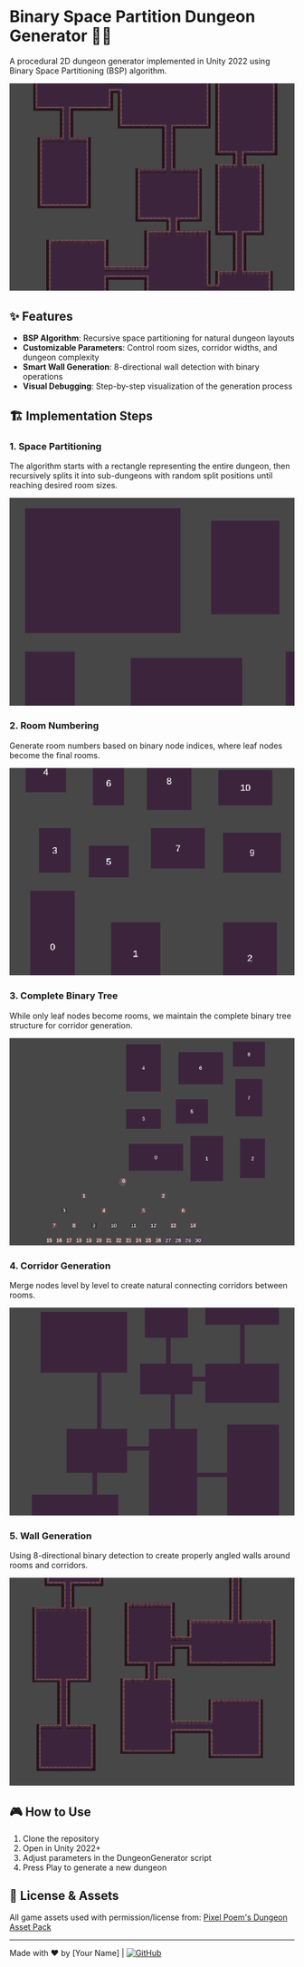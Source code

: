 # Binary Space Partition Dungeon Generator 🌳🏰

A procedural 2D dungeon generator implemented in Unity 2022 using Binary Space Partitioning (BSP) algorithm.

![Final Result](https://github.com/guobarou/Binary-Space-Partition-Dungeon-Generator/blob/main/Assets/Art/Images/end.png)

## ✨ Features
- ​**BSP Algorithm**: Recursive space partitioning for natural dungeon layouts
- ​**Customizable Parameters**: Control room sizes, corridor widths, and dungeon complexity
- ​**Smart Wall Generation**: 8-directional wall detection with binary operations
- ​**Visual Debugging**: Step-by-step visualization of the generation process

## 🏗️ Implementation Steps

### 1. Space Partitioning
The algorithm starts with a rectangle representing the entire dungeon, then recursively splits it into sub-dungeons with random split positions until reaching desired room sizes.

![Step 1](https://github.com/guobarou/Binary-Space-Partition-Dungeon-Generator/blob/main/Assets/Art/Images/1.png)

### 2. Room Numbering
Generate room numbers based on binary node indices, where leaf nodes become the final rooms.

![Step 2](https://github.com/guobarou/Binary-Space-Partition-Dungeon-Generator/blob/main/Assets/Art/Images/2.png)

### 3. Complete Binary Tree
While only leaf nodes become rooms, we maintain the complete binary tree structure for corridor generation.

![Step 3](https://github.com/guobarou/Binary-Space-Partition-Dungeon-Generator/blob/main/Assets/Art/Images/3.png)

### 4. Corridor Generation
Merge nodes level by level to create natural connecting corridors between rooms.

![Step 4](https://github.com/guobarou/Binary-Space-Partition-Dungeon-Generator/blob/main/Assets/Art/Images/4.png)

### 5. Wall Generation
Using 8-directional binary detection to create properly angled walls around rooms and corridors.

![Step 5](https://github.com/guobarou/Binary-Space-Partition-Dungeon-Generator/blob/main/Assets/Art/Images/5.png)

## 🎮 How to Use
1. Clone the repository
2. Open in Unity 2022+
3. Adjust parameters in the DungeonGenerator script
4. Press Play to generate a new dungeon

## 📜 License & Assets
All game assets used with permission/license from:
[Pixel Poem's Dungeon Asset Pack](https://pixel-poem.itch.io/dungeon-assetpuck)

---

Made with ♥ by [Your Name] | [![GitHub](https://img.shields.io/github/followers/guobarou?style=social)](https://github.com/guobarou)
